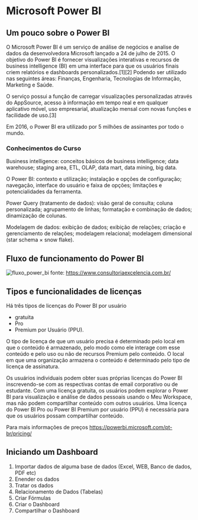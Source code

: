 # Microsoft Power BI



## Um pouco sobre o Power BI

O Microsoft Power BI é um serviço de análise de negócios e analise de dados da desenvolvedora Microsoft lançado a 24 de julho de 2015. O objetivo do Power BI é fornecer visualizações interativas e recursos de business intelligence (BI) em uma interface para que os usuários finais criem relatórios e dashboards personalizados.[1][2] Podendo ser utilizado nas seguintes áreas: Finanças, Engenharia, Tecnologias de Informação, Marketing e Saúde.

O serviço possui a função de carregar visualizações personalizadas através do AppSource, acesso à informação em tempo real e em qualquer aplicativo móvel, uso empresarial, atualização mensal com novas funções e facilidade de uso.[3]

Em 2016, o Power BI era utilizado por 5 milhões de assinantes por todo o mundo.


### Conhecimentos do Curso

Business intelligence: conceitos básicos de business intelligence; data warehouse; staging area, ETL, OLAP, data mart, data mining, big data.

O Power BI: contexto e utilização; instalação e opções de configuração; navegação, interface do usuário e faixa de opções; limitações e potencialidades da ferramenta.

Power Query (tratamento de dados): visão geral de consulta; coluna personalizada; agrupamento de linhas; formatação e combinação de dados; dinamização de colunas.

Modelagem de dados: exibição de dados; exibição de relações; criação e gerenciamento de relações; modelagem relacional; modelagem dimensional (star schema × snow flake).


## Fluxo de funcionamento do Power BI
![fluxo_power_bi](https://github.com/laercio-asa/powerBI/assets/93953739/a3520da8-30b0-4b92-92cb-257cb7ab56c2)
fonte: https://www.consultoriaexcelencia.com.br/

## Tipos e funcionalidades de licenças

Há três tipos de licenças do Power BI por usuário
- gratuita
- Pro
- Premium por Usuário (PPU).

O tipo de licença de que um usuário precisa é determinado pelo local em que o conteúdo é armazenado, pelo modo como ele interage com esse conteúdo e pelo uso ou não de recursos Premium pelo conteúdo. O local em que uma organização armazena o conteúdo é determinado pelo tipo de licença de assinatura.

Os usuários individuais podem obter suas próprias licenças do Power BI inscrevendo-se com as respectivas contas de email corporativo ou de estudante. Com uma licença gratuita, os usuários podem explorar o Power BI para visualização e análise de dados pessoais usando o Meu Workspace, mas não podem compartilhar conteúdo com outros usuários. Uma licença do Power BI Pro ou Power BI Premium por usuário (PPU) é necessária para que os usuários possam compartilhar conteúdo. 

Para mais informações de preços https://powerbi.microsoft.com/pt-br/pricing/

## Iniciando um Dashboard

1. Importar dados de alguma base de dados (Excel, WEB, Banco de dados, PDF etc)
2. Enender os dados
3. Tratar os dados
4. Relacionamento de Dados (Tabelas)
5. Criar Fórmulas
6. Criar o Dashboard
7. Compartilhar o Dashboard



